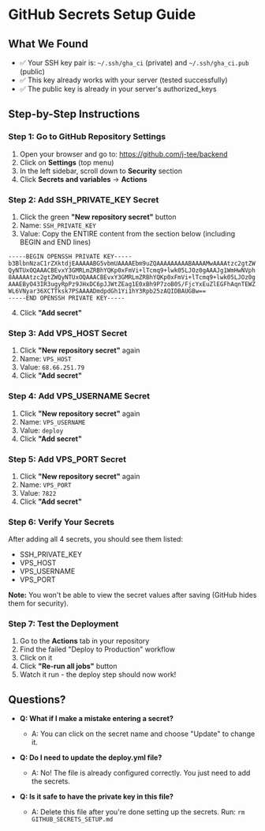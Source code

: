 # GitHub Secrets Setup Guide

## What We Found
- ✅ Your SSH key pair is: `~/.ssh/gha_ci` (private) and `~/.ssh/gha_ci.pub` (public)
- ✅ This key already works with your server (tested successfully)
- ✅ The public key is already in your server's authorized_keys

## Step-by-Step Instructions

### Step 1: Go to GitHub Repository Settings
1. Open your browser and go to: https://github.com/j-tee/backend
2. Click on **Settings** (top menu)
3. In the left sidebar, scroll down to **Security** section
4. Click **Secrets and variables** → **Actions**

### Step 2: Add SSH_PRIVATE_KEY Secret
1. Click the green **"New repository secret"** button
2. Name: `SSH_PRIVATE_KEY`
3. Value: Copy the ENTIRE content from the section below (including BEGIN and END lines)

```
-----BEGIN OPENSSH PRIVATE KEY-----
b3BlbnNzaC1rZXktdjEAAAAABG5vbmUAAAAEbm9uZQAAAAAAAAABAAAAMwAAAAtzc2gtZW
QyNTUxOQAAACBEvxY3GMRLmZRBhYQKp0xFmVi+lTcmq9+lwk05LJOz0gAAAJg1WmHwNVph
8AAAAAtzc2gtZWQyNTUxOQAAACBEvxY3GMRLmZRBhYQKp0xFmVi+lTcmq9+lwk05LJOz0g
AAAEByO43IR3ugyRpPz9JHxDC6pJJWtZEag1E0xBh9P7zoB0S/FjcYxEuZlEGFhAqnTEWZ
WL6VNyar36XCTTksk7PSAAAADmdpdGh1Yi1hY3Rpb25zAQIDBAUGBw==
-----END OPENSSH PRIVATE KEY-----
```

4. Click **"Add secret"**

### Step 3: Add VPS_HOST Secret
1. Click **"New repository secret"** again
2. Name: `VPS_HOST`
3. Value: `68.66.251.79`
4. Click **"Add secret"**

### Step 4: Add VPS_USERNAME Secret
1. Click **"New repository secret"** again
2. Name: `VPS_USERNAME`
3. Value: `deploy`
4. Click **"Add secret"**

### Step 5: Add VPS_PORT Secret
1. Click **"New repository secret"** again
2. Name: `VPS_PORT`
3. Value: `7822`
4. Click **"Add secret"**

### Step 6: Verify Your Secrets
After adding all 4 secrets, you should see them listed:
- SSH_PRIVATE_KEY
- VPS_HOST
- VPS_USERNAME
- VPS_PORT

**Note:** You won't be able to view the secret values after saving (GitHub hides them for security).

### Step 7: Test the Deployment
1. Go to the **Actions** tab in your repository
2. Find the failed "Deploy to Production" workflow
3. Click on it
4. Click **"Re-run all jobs"** button
5. Watch it run - the deploy step should now work!

## Questions?
- **Q: What if I make a mistake entering a secret?**
  - A: You can click on the secret name and choose "Update" to change it.

- **Q: Do I need to update the deploy.yml file?**
  - A: No! The file is already configured correctly. You just need to add the secrets.

- **Q: Is it safe to have the private key in this file?**
  - A: Delete this file after you're done setting up the secrets. Run: `rm GITHUB_SECRETS_SETUP.md`
